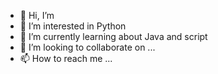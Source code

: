 - 👋 Hi, I’m 
- 👀 I’m interested in Python
- 🌱 I’m currently learning about Java and script
- 💞️ I’m looking to collaborate on ...
- 📫 How to reach me ...

<!---
sahaynitin4telly/sahaynitin4telly is a ✨ special ✨ repository because its `README.md` (this file) appears on your GitHub profile.
You can click the Preview link to take a look at your changes.
--->

